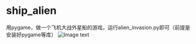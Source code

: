 # ship_alien
用pygame，做一个飞机大战外星船的游戏，运行alien_invasion.py即可（前提是安装好pygame等库）
![Image text](https://github.com/ylpxzx/ship_alien/img/1.png)
      
